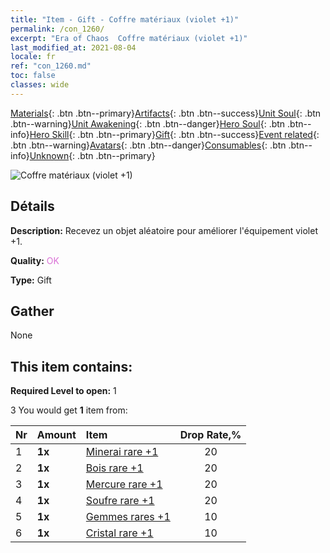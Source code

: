 ```yaml
---
title: "Item - Gift - Coffre matériaux (violet +1)"
permalink: /con_1260/
excerpt: "Era of Chaos  Coffre matériaux (violet +1)"
last_modified_at: 2021-08-04
locale: fr
ref: "con_1260.md"
toc: false
classes: wide
---
```

 [Materials](/ItemsFR/){: .btn .btn--primary}[Artifacts](/ItemsFR/Artifacts/){: .btn .btn--success}[Unit Soul](/ItemsFR/UnitSoul/){: .btn .btn--warning}[Unit Awakening](/ItemsFR/UnitAwakening/){: .btn .btn--danger}[Hero Soul](/ItemsFR/HeroSoul/){: .btn .btn--info}[Hero Skill](/ItemsFR/HeroSkill/){: .btn .btn--primary}[Gift](/ItemsFR/Gift/){: .btn .btn--success}[Event related](/ItemsFR/Events/){: .btn .btn--warning}[Avatars](/ItemsFR/Avatars/){: .btn .btn--danger}[Consumables](/ItemsFR/Consumables/){: .btn .btn--info}[Unknown](/ItemsFR/Unknown/){: .btn .btn--primary}

 ![Coffre matériaux (violet +1)](/images/t/i_304002.png)

## Détails
 **Description:** Recevez un objet aléatoire pour améliorer l'équipement violet +1.

 **Quality:** <span style="color: #DA70D6">OK</span>

 **Type:** Gift

## Gather

  None

## This item contains:

 **Required Level to open:** 1

 3 You would get **1** item  from:

  | Nr | Amount |     Item    | Drop Rate,% |
  |:---|:-------|:------------|:---------:|
  | 1 |  **1x** | [Minerai rare +1](/ItemsFR/mat_40/) | 20 | 
  | 2 |  **1x** | [Bois rare +1](/ItemsFR/mat_41/) | 20 | 
  | 3 |  **1x** | [Mercure rare +1](/ItemsFR/mat_42/) | 20 | 
  | 4 |  **1x** | [Soufre rare +1](/ItemsFR/mat_43/) | 20 | 
  | 5 |  **1x** | [Gemmes rares +1](/ItemsFR/mat_44/) | 10 | 
  | 6 |  **1x** | [Cristal rare +1](/ItemsFR/mat_45/) | 10 | 
